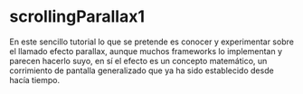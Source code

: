 # scrollingParallax1
En este sencillo tutorial lo que se pretende es conocer y experimentar sobre el llamado efecto parallax, aunque muchos frameworks lo implementan y parecen hacerlo suyo, en sí el efecto es un concepto matemático, un corrimiento de pantalla generalizado que ya ha sido establecido desde hacía tiempo.
